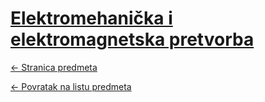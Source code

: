 # [Elektromehanička i elektromagnetska pretvorba](https://www.github.com/studosi-fer/EEP)
[<- Stranica predmeta](https://www.fer.unizg.hr/predmet/eep)

[<- Povratak na listu predmeta](https://www.github.com/studosi/FER)